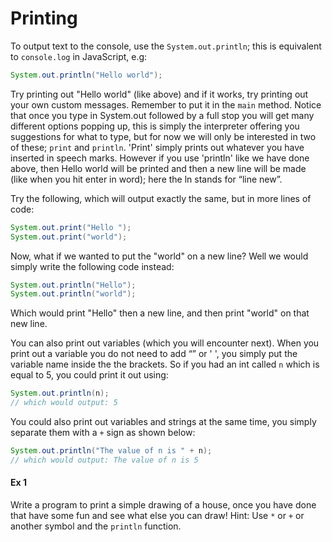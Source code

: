 Printing
===

To output text to the console, use the `System.out.println`; this is equivalent to `console.log` in JavaScript, e.g:
```java
System.out.println("Hello world");
```

Try printing out "Hello world" (like above) and if it works, try printing out your own custom messages. Remember to put it in the `main` method. Notice that once you type in System.out followed by a full stop you will get many different options popping up, this is simply the interpreter offering you suggestions for what to type, but for now we will only be interested in two of these; `print` and `println`.  'Print' simply prints out whatever you have inserted in speech marks. However if you use 'println' like we have done above, then Hello world will be printed and then a new line will be made (like when you hit enter in word); here the ln stands for “line new”.

Try the following, which will output exactly the same, but in more lines of code:

```java
System.out.print("Hello ");
System.out.print("world");
```

Now, what if we wanted to put the "world" on a new line?  Well we would simply write the following code instead:

```java
System.out.println("Hello");
System.out.println("world");
``` 
 
Which would print "Hello" then a new line, and then print "world" on that new line.

You can also print out variables (which you will encounter next). When you print out a variable you do not need to add “” or ' ', you simply put the variable name inside the the brackets.  So if you had an int called `n` which is equal to 5, you could print it out using:

```java
System.out.println(n);
// which would output: 5
```

You could also print out variables and strings at the same time, you simply separate them with a `+` sign as shown below:

```java
System.out.println("The value of n is " + n);
// which would output: The value of n is 5
```

#### Ex 1
Write a program to print a simple drawing of a house, once you have done that have some fun and see what else you can draw!
Hint: Use `*` or `+` or another symbol and the `println` function.
